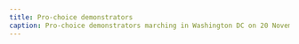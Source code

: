 ```yaml
---
title: Pro-choice demonstrators
caption: Pro-choice demonstrators marching in Washington DC on 20 November 1970. 2.25 inch pin, emblem of the organization. Women's National Abortion Action Coalition (WONAAC) was established with the help of Socialist Workers Party members. worked in the pre-Roe v. Wade days to legalize abortion. In its nascent stage, WONAAC members were largely university students and left-wing groups. It expanded to include women from a diverse range of socioeconomic backgrounds. From Leif Skoogfors/Getty Images, 1970.
---
```

